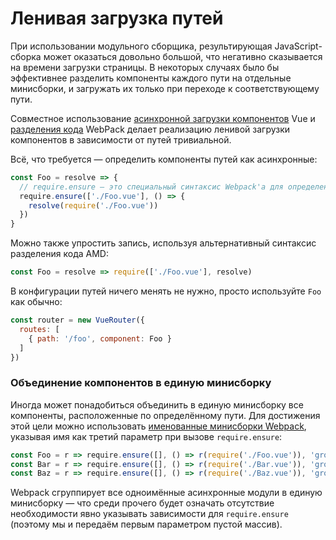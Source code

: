 # Ленивая загрузка путей

При использовании модульного сборщика, результирующая JavaScript-сборка может оказаться довольно большой, что негативно сказывается на времени загрузки страницы. В некоторых случаях было бы эффективнее разделить компоненты каждого пути на отдельные минисборки, и загружать их только при переходе к соответствующему пути.

Совместное использование [асинхронной загрузки компонентов](http://vuejs.org/guide/components.html#Async-Components) Vue и [разделения кода](https://webpack.github.io/docs/code-splitting.html) WebPack делает реализацию ленивой загрузки компонентов в зависимости от путей тривиальной.

Всё, что требуется — определить компоненты путей как асинхронные:

``` js
const Foo = resolve => {
  // require.ensure — это специальный синтаксис Webpack'а для определения точки разделения кода.
  require.ensure(['./Foo.vue'], () => {
    resolve(require('./Foo.vue'))
  })
}
```

Можно также упростить запись, используя альтернативный синтаксис разделения кода AMD:

``` js
const Foo = resolve => require(['./Foo.vue'], resolve)
```

В конфигурации путей ничего менять не нужно, просто используйте `Foo` как обычно:

``` js
const router = new VueRouter({
  routes: [
    { path: '/foo', component: Foo }
  ]
})
```

### Объединение компонентов в единую минисборку

Иногда может понадобиться объединить в единую минисборку все компоненты, расположенные по определённому пути. Для достижения этой цели можно использовать [именованные минисборки Webpack](https://webpack.github.io/docs/code-splitting.html#named-chunks), указывая имя как третий параметр при вызове `require.ensure`:

``` js
const Foo = r => require.ensure([], () => r(require('./Foo.vue')), 'group-foo')
const Bar = r => require.ensure([], () => r(require('./Bar.vue')), 'group-foo')
const Baz = r => require.ensure([], () => r(require('./Baz.vue')), 'group-foo')
```

Webpack сгруппирует все одноимённые асинхронные модули в единую минисборку — что среди прочего будет означать отсутствие необходимости явно указывать зависимости для `require.ensure` (поэтому мы и передаём первым параметром пустой массив).
